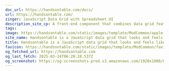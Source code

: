 ```yaml
---
doc_url: https://handsontable.com/docs/
url: https://handsontable.com/
zinger: JavaScript Data Grid with Spreadsheet UI
description_site_cp: A front-end component that combines data grid feature swith spreadsheet UX/UI. Professional support included.
tags: 
image: https://handsontable.com/static/images/template/ModCommon/apple-touch-icon.png
site_name: Handsontable is a JavaScript data grid that looks and feels like a spreadsheet
title: Handsontable is a JavaScript data grid that looks and feels like a spreadsheet - Available for React, Angular, and Vue
favicon: https://handsontable.com/static/images/template/ModCommon/favicon-32x32.png
og_fetched_url: https://handsontable.com
og_last_fetch: 2025-03-24T06:28:28.537Z
og_screenshot: https://og-screenshots-prod.s3.amazonaws.com/1920x1080/80/false/2c0726a2528d59f1c710812320fd12b8d734c24c50430a98d68d6e7dace6337a.jpeg
---
```

